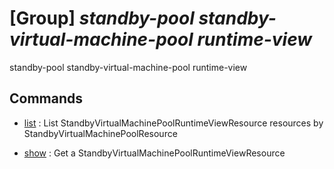 # [Group] _standby-pool standby-virtual-machine-pool runtime-view_

standby-pool standby-virtual-machine-pool runtime-view

## Commands

- [list](/Commands/standby-pool/standby-virtual-machine-pool/runtime-view/_list.md)
: List StandbyVirtualMachinePoolRuntimeViewResource resources by StandbyVirtualMachinePoolResource

- [show](/Commands/standby-pool/standby-virtual-machine-pool/runtime-view/_show.md)
: Get a StandbyVirtualMachinePoolRuntimeViewResource
